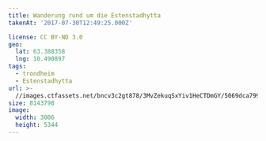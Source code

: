```yaml
---
title: Wanderung rund um die Estenstadhytta
takenAt: '2017-07-30T12:49:25.000Z'

license: CC BY-ND 3.0
geo:
  lat: 63.388358
  lng: 10.490897
tags:
  - trondheim
  - Estenstadhytta
url: >-
  //images.ctfassets.net/bncv3c2gt878/3MvZekuqSxYiv1HeCTDmGY/5069dca799735b4ac733f5600cbcaae0/wanderung-rund-um-die-estenstadhytta_36131720421_o
size: 8143798
image:
  width: 3006
  height: 5344
---
```

